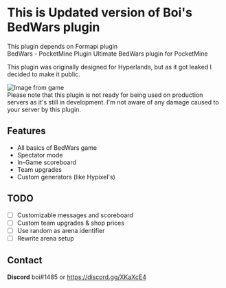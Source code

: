 # This is Updated version of Boi's BedWars plugin
   This plugin depends on Formapi plugin<br>
 BedWars - PocketMine Plugin
Ultimate BedWars plugin for PocketMine<br>

This plugin was originally designed for Hyperlands, but as it got leaked I decided to make it public.

![Image from game](https://i.imgur.com/X9zSs1u.png)</br>
Please note that this plugin is not ready for being used on production servers as it's still in development. I'm not aware of any damage caused to your server by this plugin.

## Features
- All basics of BedWars game
- Spectator mode
- In-Game scoreboard
- Team upgrades 
- Custom generators (like Hypixel's)

## TODO
- [ ] Customizable messages and scoreboard 
- [ ] Custom team upgrades & shop prices
- [ ] Use random as arena identifier
- [ ] Rewrite arena setup

## Contact
**Discord** boi#1485 or https://discord.gg/XKaXcE4
